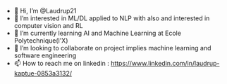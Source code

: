 - 👋 Hi, I’m @Laudrup21
- 👀 I’m interested in ML/DL applied to NLP with also and interested in computer vision and RL
- 🌱 I’m currently learning AI and Machine Learning at Ecole Polytechnique(l'X)
- 💞️ I’m looking to collaborate on project implies machine learning and software engineering 
- 📫 How to reach me on linkedin : https://www.linkedin.com/in/laudrup-kaptue-0853a3132/

<!---
Laudrup21/Laudrup21 is a ✨ special ✨ repository because its `README.md` (this file) appears on your GitHub profile.
You can click the Preview link to take a look at your changes.
--->
